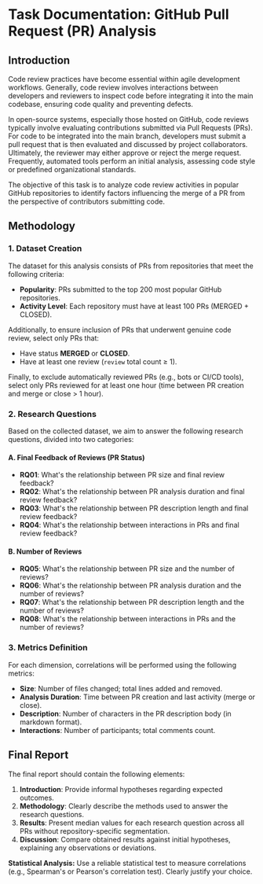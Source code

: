 # Task Documentation: GitHub Pull Request (PR) Analysis

## Introduction

Code review practices have become essential within agile development workflows. Generally, code review involves interactions between developers and reviewers to inspect code before integrating it into the main codebase, ensuring code quality and preventing defects.

In open-source systems, especially those hosted on GitHub, code reviews typically involve evaluating contributions submitted via Pull Requests (PRs). For code to be integrated into the main branch, developers must submit a pull request that is then evaluated and discussed by project collaborators. Ultimately, the reviewer may either approve or reject the merge request. Frequently, automated tools perform an initial analysis, assessing code style or predefined organizational standards.

The objective of this task is to analyze code review activities in popular GitHub repositories to identify factors influencing the merge of a PR from the perspective of contributors submitting code.

## Methodology

### 1. Dataset Creation

The dataset for this analysis consists of PRs from repositories that meet the following criteria:

- **Popularity**: PRs submitted to the top 200 most popular GitHub repositories.
- **Activity Level**: Each repository must have at least 100 PRs (MERGED + CLOSED).

Additionally, to ensure inclusion of PRs that underwent genuine code review, select only PRs that:

- Have status **MERGED** or **CLOSED**.
- Have at least one review (`review` total count ≥ 1).

Finally, to exclude automatically reviewed PRs (e.g., bots or CI/CD tools), select only PRs reviewed for at least one hour (time between PR creation and merge or close > 1 hour).

### 2. Research Questions

Based on the collected dataset, we aim to answer the following research questions, divided into two categories:

#### A. Final Feedback of Reviews (PR Status)

- **RQ01**: What's the relationship between PR size and final review feedback?
- **RQ02**: What's the relationship between PR analysis duration and final review feedback?
- **RQ03**: What's the relationship between PR description length and final review feedback?
- **RQ04**: What's the relationship between interactions in PRs and final review feedback?

#### B. Number of Reviews

- **RQ05**: What's the relationship between PR size and the number of reviews?
- **RQ06**: What's the relationship between PR analysis duration and the number of reviews?
- **RQ07**: What's the relationship between PR description length and the number of reviews?
- **RQ08**: What's the relationship between interactions in PRs and the number of reviews?

### 3. Metrics Definition

For each dimension, correlations will be performed using the following metrics:

- **Size**: Number of files changed; total lines added and removed.
- **Analysis Duration**: Time between PR creation and last activity (merge or close).
- **Description**: Number of characters in the PR description body (in markdown format).
- **Interactions**: Number of participants; total comments count.

## Final Report

The final report should contain the following elements:

1. **Introduction**: Provide informal hypotheses regarding expected outcomes.
2. **Methodology**: Clearly describe the methods used to answer the research questions.
3. **Results**: Present median values for each research question across all PRs without repository-specific segmentation.
4. **Discussion**: Compare obtained results against initial hypotheses, explaining any observations or deviations.

**Statistical Analysis:**
Use a reliable statistical test to measure correlations (e.g., Spearman's or Pearson's correlation test). Clearly justify your choice.
